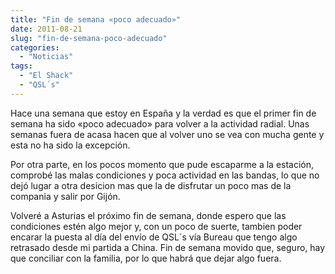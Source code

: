 ```yaml
---
title: "Fin de semana «poco adecuado»"
date: 2011-08-21
slug: "fin-de-semana-poco-adecuado"
categories:
  - "Noticias"
tags:
  - "El Shack"
  - "QSL´s"
---
```


Hace una semana que estoy en España y la verdad es que el primer fin de semana ha sido «poco adecuado» para volver a la actividad radial. Unas semanas fuera de acasa hacen que al volver uno se vea con mucha gente y esta no ha sido la excepción.

Por otra parte, en los pocos momento que pude escaparme a la estación, comprobé las malas condiciones y poca actividad en las bandas, lo que no dejó lugar a otra desicion mas que la de disfrutar un poco mas de la compania y salir por Gijón.

Volveré a Asturias el próximo fin de semana, donde espero que las condiciones estén algo mejor y, con un poco de suerte, tambien poder encarar la puesta al día del envío de QSL´s vía Bureau que tengo algo retrasado desde mi partida a China. Fin de semana movido que, seguro, hay que conciliar con la familia, por lo que habrá que dejar algo fuera.
